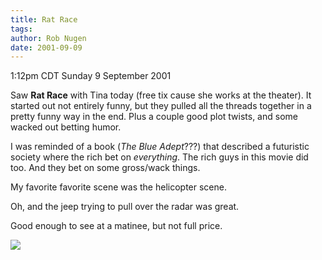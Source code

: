```yaml
---
title: Rat Race
tags: 
author: Rob Nugen
date: 2001-09-09
---
```


<title></title>
<p class=date>1:12pm CDT Sunday 9 September 2001</p>

<p>Saw <b>Rat Race</b> with Tina today (free tix cause she works at the
theater).  It started out not entirely funny, but they pulled all the
threads together in a pretty funny way in the end.  Plus a couple good
plot twists, and some wacked out betting humor.</p>

<p>I was reminded of a book (<em>The Blue Adept</em>???) that
described a futuristic society where the rich bet on
<em>everything</em>.  The rich guys in this movie did too.  And they
bet on some gross/wack things.</p>

<p>My favorite favorite scene was the helicopter scene.</p>

<p>Oh, and the jeep trying to pull over the radar was great.</p>

<p>Good enough to see at a matinee, but not full price.</p>

<p><img src='/images/rob/wL-ROB.gif'/></p>

